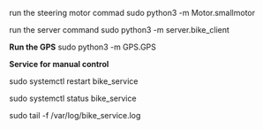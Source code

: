 run the steering motor commad
sudo python3 -m Motor.smallmotor

run the server command
sudo python3 -m server.bike_client

**Run the GPS**
sudo python3 -m GPS.GPS

**Service for manual control**

sudo systemctl restart bike_service

sudo systemctl status bike_service

sudo tail -f /var/log/bike_service.log